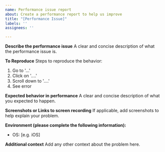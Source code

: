 ```yaml
---
name: Performance issue report
about: Create a performance report to help us improve
title: "[Performance Issue]"
labels: ''
assignees: ''

---
```


**Describe the performance issue**
A clear and concise description of what the performance issue is.

**To Reproduce**
Steps to reproduce the behavior:
1. Go to '...'
2. Click on '....'
3. Scroll down to '....'
4. See error

**Expected behavior in performance**
A clear and concise description of what you expected to happen.

**Screenshots or Links to screen recording**
If applicable, add screenshots to help explain your problem.

**Environment (please complete the following information):**
 - OS: [e.g. iOS]

**Additional context**
Add any other context about the problem here.

